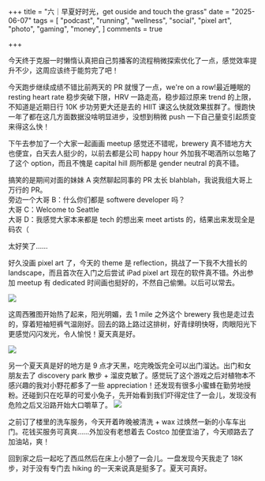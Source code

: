 +++
title = "六｜早夏好时光，get ouside and touch the grass"
date = "2025-06-07"
tags = [
    "podcast",
    "running",
    "wellness",
    "social",
    "pixel art",
    "photo",
    "gaming",
    "money",
]
comments = true

+++

今天终于克服一时懒惰认真把自己剪播客的流程稍微探索优化了一点，感觉效率提升不少，这周应该终于能剪完了吧！

今天跑步继续成绩不错比前两天的 PR 就慢了一点，we're on a row!最近睡眠的 resting heart rate 稳步突破下限，HRV 一路走高，稳步超过原来 trend 的上限，不知道是近期日行 10K 步功劳更大还是去的 HIIT 课这么快就效果拔群了。慢跑快一年了都在这几方面数据没啥明显进步，没想到稍微 push 一下自己量变引起质变来得这么快！

下午去参加了一个大家一起画画 meetup 感觉还不错呢，brewery 真不错地方大也便宜，白天去人挺少的，以前去都是公司 happy hour 外加我不喝酒所以忽略了了这个 option，而且不愧是 capital hill 厕所都是 gender neutral 的真不错。

搞笑的是期间对面的妹妹 A 突然聊起同事的 PR 太长 blahblah，我说我组大哥上万行的 PR。\
旁边一个大哥 B：什么你们都是 softwere developer 吗？\
大哥 C：Welcome to Seattle\
大哥 D：我感觉大家本来都是 tech 的想出来 meet artists 的，结果出来发现全是码农（

太好笑了…… 

好久没画 pixel art 了，今天的 theme 是 reflection，挑战了一下我不大擅长的 landscape，而且首次在入门之后尝试 iPad pixel art 现在的软件真不错。外出参加 meetup 有 dedicated 时间画也挺好的，不然自己偷懒。以后可以常去。

![](https://media.douchi.space/douchi/media_attachments/files/114/644/833/399/080/835/original/dd73afecfa6fc260.png)

这周西雅图开始热了起来，阳光明媚，去 1 mile 之外这个 brewery 我也是走过去的，穿着短袖短裤气温刚好。回去的路上路过这排树，好青绿明快呀，肉眼阳光下更感觉闪闪发光，令人愉悦！夏天真是好。

![](https://media.douchi.space/douchi/media_attachments/files/114/646/359/607/108/999/original/7e08303588a97636.png)

另一个夏天真是好的地方是 9 点才天黑，吃完晚饭完全可以出门溜达。出门和女朋友去了 discovery park 散步 + 溜皮克敏了。感觉玩了这个游戏之后对植物本不感兴趣的我对小野花都多了一些 appreciation！还发现有很多小蜜蜂在勤劳地授粉。还碰到只在吃草的可爱小兔子，先开始看到我们吓得定住了一会儿，发现没有危险之后又沿路开始大口嚼草了。
![](https://media.douchi.space/douchi/media_attachments/files/114/646/372/672/331/593/original/d60588f01bfc5220.png)

之前订了楼里的洗车服务，今天开着昨晚被清洗 + wax 过焕然一新的小车车出门。花钱买服务可真爽……外加没有老想着去 Costco 加便宜油了，今天顺路去了加油站，爽！

回到家之后一起吃了西瓜然后在床上小憩了一会儿。一盘发现今天我走了 18K 步，对于没有专门去 hiking 的一天来说真是挺多了。夏天可真好。